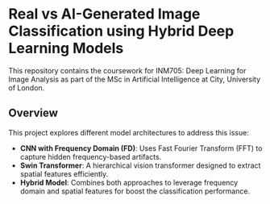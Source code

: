 # Real vs AI-Generated Image Classification using Hybrid Deep Learning Models

This repository contains the coursework for INM705: Deep Learning for Image Analysis as part of the MSc in Artificial Intelligence at City, University of London.

## Overview

This project explores different model architectures to address this issue:

- **CNN with Frequency Domain (FD)**: Uses Fast Fourier Transform (FFT) to capture hidden frequency-based artifacts.
- **Swin Transformer**: A hierarchical vision transformer designed to extract spatial features efficiently.
- **Hybrid Model**: Combines both approaches to leverage frequency domain and spatial features for boost the classification performance.
